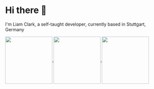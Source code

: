 # Hi there 👋

I'm Liam Clark, a self-taught developer, currently based in Stuttgart, Germany

<a href="https://github.com/clarkliam">
  <img height=150 align="center" src="https://github-readme-stats-liam-clarks-projects-07b5cb2a.vercel.app/api?username=clarkliam&theme=dark&hide_border=true&include_all_commits=true&count_private=true&rank_icon=github&show_icons=true" />
</a>
<a href="https://github.com/clarkliam">
  <img height=150 align="center" src="https://github-readme-stats-liam-clarks-projects-07b5cb2a.vercel.app/api/top-langs/?username=clarkliam&langs_count=6&layout=compact&theme=dark&hide_border=true" />
</a>
<a href="https://github.com/clarkliam">
 <img height=150 align="center" src="https://github-readme-streak-stats-x12.vercel.app/?user=clarkLiam&theme=dark&hide_border=true" />
</a>
